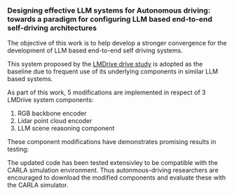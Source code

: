 ### Designing effective LLM systems for Autonomous driving: towards a paradigm for configuring LLM based end-to-end self-driving architectures

The objective of this work is to help develop a stronger convergence for the development of LLM based end-to-end self driving systems.

This system proposed by the [LMDrive drive study](https://github.com/opendilab/LMDrive/tree/main) is adopted as the baseline due to frequent use of its underlying components in similar LLM based systems.

As part of this work, 5 modifications are implemented in respect of 3 LMDrive system components: 
  1. RGB backbone encoder
  2. Lidar point cloud encoder
  3. LLM scene reasoning component

These component modifications have demonstrates promising results in testing: 



The updated code has been tested extensivley to be compatible with the CARLA simulation environment. Thus autonmous-driving researchers are encouraged to download the modified components and evaluate these with the CARLA simulator.




